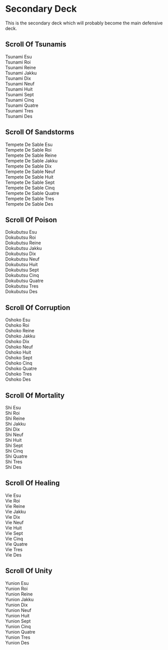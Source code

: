 # Secondary Deck
This is the secondary deck which will probably become the main defensive deck.


## Scroll Of Tsunamis
Tsunami Esu<br />
Tsunami Roi<br />
Tsunami Reine<br />
Tsunami Jakku<br />
Tsunami Dix<br />
Tsunami Neuf<br />
Tsunami Huit<br />
Tsunami Sept<br />
Tsunami Cinq<br />
Tsunami Quatre<br />
Tsunami Tres<br />
Tsunami Des<br />

## Scroll Of Sandstorms
Tempete De Sable Esu<br />
Tempete De Sable Roi<br />
Tempete De Sable Reine<br />
Tempete De Sable Jakku<br />
Tempete De Sable Dix<br />
Tempete De Sable Neuf<br />
Tempete De Sable Huit<br />
Tempete De Sable Sept<br />
Tempete De Sable Cinq<br />
Tempete De Sable Quatre<br />
Tempete De Sable Tres<br />
Tempete De Sable Des<br />

## Scroll Of Poison
Dokubutsu Esu<br />
Dokubutsu Roi<br />
Dokubutsu Reine<br />
Dokubutsu Jakku<br />
Dokubutsu Dix<br />
Dokubutsu Neuf<br />
Dokubutsu Huit<br />
Dokubutsu Sept<br />
Dokubutsu Cinq<br />
Dokubutsu Quatre<br />
Dokubutsu Tres<br />
Dokubutsu Des<br />

## Scroll Of Corruption
Oshoko Esu<br />
Oshoko Roi<br />
Oshoko Reine<br />
Oshoko Jakku<br />
Oshoko Dix<br />
Oshoko Neuf<br />
Oshoko Huit<br />
Oshoko Sept<br />
Oshoko Cinq<br />
Oshoko Quatre<br />
Oshoko Tres<br />
Oshoko Des<br />

## Scroll Of Mortality
Shi Esu<br />
Shi Roi<br />
Shi Reine<br />
Shi Jakku<br />
Shi Dix<br />
Shi Neuf<br />
Shi Huit<br />
Shi Sept<br />
Shi Cinq<br />
Shi Quatre<br />
Shi Tres<br />
Shi Des<br />

## Scroll Of Healing
Vie Esu<br />
Vie Roi<br />
Vie Reine<br />
Vie Jakku<br />
Vie Dix<br />
Vie Neuf<br />
Vie Huit<br />
Vie Sept<br />
Vie Cinq<br />
Vie Quatre<br />
Vie Tres<br />
Vie Des<br />

## Scroll Of Unity
Yunion Esu<br />
Yunion Roi<br />
Yunion Reine<br />
Yunion Jakku<br />
Yunion Dix<br />
Yunion Neuf<br />
Yunion Huit<br />
Yunion Sept<br />
Yunion Cinq<br />
Yunion Quatre<br />
Yunion Tres<br />
Yunion Des<br />
